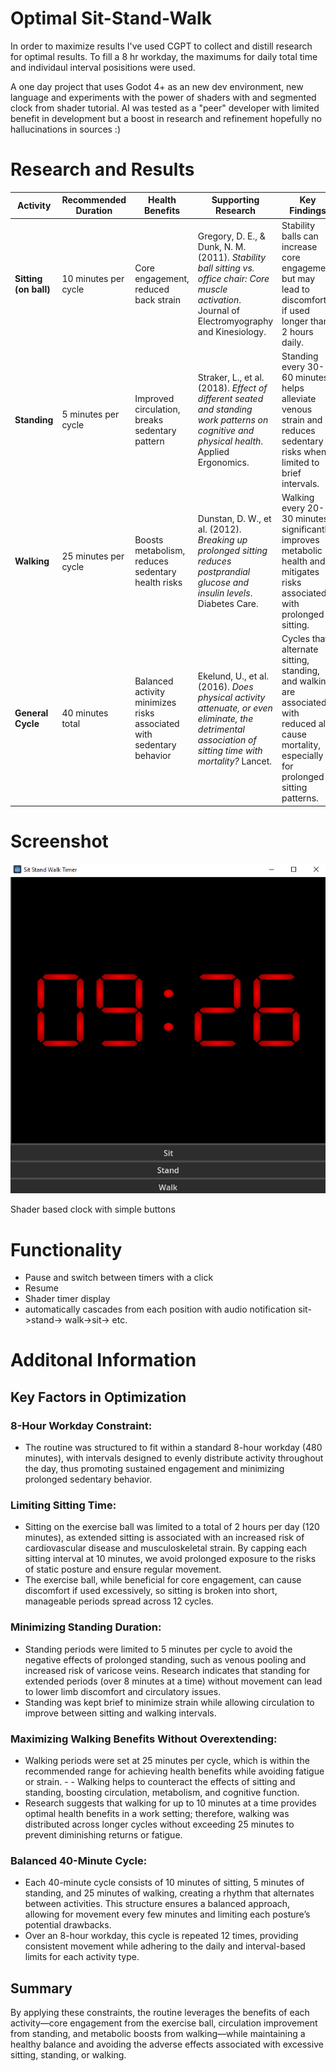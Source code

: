 # Optimal Sit-Stand-Walk

In order to maximize results I've used CGPT to collect and distill research for optimal results. To fill a 8 hr workday, the maximums for daily total time and individaul interval posisitions were used.

A one day project that uses Godot 4+ as an new dev environment, new language and experiments with the power of shaders with and segmented clock from shader tutorial. AI was tested as a "peer" developer with limited benefit in development but a boost in research and refinement 
hopefully no hallucinations in sources :) 

# Research and Results

| **Activity**          | **Recommended Duration** | **Health Benefits**                                         | **Supporting Research**                                                                                                          | **Key Findings**                                                                                                                 |
|-----------------------|--------------------------|--------------------------------------------------------------|----------------------------------------------------------------------------------------------------------------------------------|-----------------------------------------------------------------------------------------------------------------------------------|
| **Sitting (on ball)** | 10 minutes per cycle     | Core engagement, reduced back strain                         | Gregory, D. E., & Dunk, N. M. (2011). *Stability ball sitting vs. office chair: Core muscle activation*. Journal of Electromyography and Kinesiology.              | Stability balls can increase core engagement but may lead to discomfort if used longer than 2 hours daily.                       |
| **Standing**          | 5 minutes per cycle      | Improved circulation, breaks sedentary pattern               | Straker, L., et al. (2018). *Effect of different seated and standing work patterns on cognitive and physical health*. Applied Ergonomics.                            | Standing every 30-60 minutes helps alleviate venous strain and reduces sedentary risks when limited to brief intervals.          |
| **Walking**           | 25 minutes per cycle     | Boosts metabolism, reduces sedentary health risks            | Dunstan, D. W., et al. (2012). *Breaking up prolonged sitting reduces postprandial glucose and insulin levels*. Diabetes Care.                                     | Walking every 20-30 minutes significantly improves metabolic health and mitigates risks associated with prolonged sitting.       |
| **General Cycle**     | 40 minutes total         | Balanced activity minimizes risks associated with sedentary behavior | Ekelund, U., et al. (2016). *Does physical activity attenuate, or even eliminate, the detrimental association of sitting time with mortality?* Lancet.         | Cycles that alternate sitting, standing, and walking are associated with reduced all-cause mortality, especially for prolonged sitting patterns. |

# Screenshot

![Shader Clock and Buttons](screenshots/current.png)

Shader based clock with simple buttons

# Functionality 

- Pause and switch between timers with a click
- Resume
- Shader timer display
- automatically cascades from each position with audio notification sit->stand-> walk->sit-> etc.


# Additonal Information

## Key Factors in Optimization
### 8-Hour Workday Constraint:

- The routine was structured to fit within a standard 8-hour workday (480 minutes), with intervals designed to evenly distribute activity throughout the day, thus promoting sustained engagement and minimizing prolonged sedentary behavior.

### Limiting Sitting Time:

- Sitting on the exercise ball was limited to a total of 2 hours per day (120 minutes), as extended sitting is associated with an increased risk of cardiovascular disease and musculoskeletal strain. By capping each sitting interval at 10 minutes, we avoid prolonged exposure to the risks of static posture and ensure regular movement.
- The exercise ball, while beneficial for core engagement, can cause discomfort if used excessively, so sitting is broken into short, manageable periods spread across 12 cycles.

### Minimizing Standing Duration:

- Standing periods were limited to 5 minutes per cycle to avoid the negative effects of prolonged standing, such as venous pooling and increased risk of varicose veins. Research indicates that standing for extended periods (over 8 minutes at a time) without movement can lead to lower limb discomfort and circulatory issues.
- Standing was kept brief to minimize strain while allowing circulation to improve between sitting and walking intervals.

### Maximizing Walking Benefits Without Overextending:

- Walking periods were set at 25 minutes per cycle, which is within the recommended range for achieving health benefits while avoiding fatigue or strain. - - Walking helps to counteract the effects of sitting and standing, boosting circulation, metabolism, and cognitive function.
- Research suggests that walking for up to 10 minutes at a time provides optimal health benefits in a work setting; therefore, walking was distributed across longer cycles without exceeding 25 minutes to prevent diminishing returns or fatigue.

### Balanced 40-Minute Cycle:

- Each 40-minute cycle consists of 10 minutes of sitting, 5 minutes of standing, and 25 minutes of walking, creating a rhythm that alternates between activities. This structure ensures a balanced approach, allowing for movement every few minutes and limiting each posture’s potential drawbacks.
- Over an 8-hour workday, this cycle is repeated 12 times, providing consistent movement while adhering to the daily and interval-based limits for each activity type.

## Summary 

By applying these constraints, the routine leverages the benefits of each activity—core engagement from the exercise ball, circulation improvement from standing, and metabolic boosts from walking—while maintaining a healthy balance and avoiding the adverse effects associated with excessive sitting, standing, or walking.
